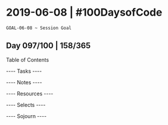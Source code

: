 # 2019-06-08 | #100DaysofCode

    GOAL-06-08 ~ Session Goal

## Day 097/100 | 158/365

Table of Contents

---- Tasks ----


---- Notes ----


---- Resources ----


---- Selects ----


---- Sojourn ----

